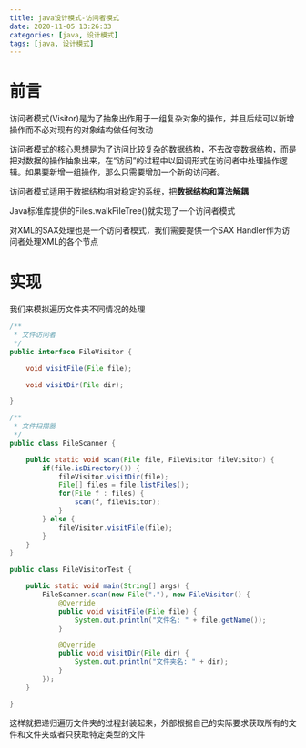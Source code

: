 ```yaml
---
title: java设计模式-访问者模式
date: 2020-11-05 13:26:33
categories: [java, 设计模式] 
tags: [java, 设计模式]
---
```


# 前言

访问者模式(Visitor)是为了抽象出作用于一组复杂对象的操作，并且后续可以新增操作而不必对现有的对象结构做任何改动

访问者模式的核心思想是为了访问比较复杂的数据结构，不去改变数据结构，而是把对数据的操作抽象出来，在“访问”的过程中以回调形式在访问者中处理操作逻辑。如果要新增一组操作，那么只需要增加一个新的访问者。

访问者模式适用于数据结构相对稳定的系统，把**数据结构和算法解耦**

Java标准库提供的Files.walkFileTree()就实现了一个访问者模式

对XML的SAX处理也是一个访问者模式，我们需要提供一个SAX Handler作为访问者处理XML的各个节点

 <!-- more -->

# 实现

我们来模拟遍历文件夹不同情况的处理

```java
/**
 * 文件访问者
 */
public interface FileVisitor {

    void visitFile(File file);

    void visitDir(File dir);

}

/**
 * 文件扫描器
 */
public class FileScanner {

    public static void scan(File file, FileVisitor fileVisitor) {
        if(file.isDirectory()) {
            fileVisitor.visitDir(file);
            File[] files = file.listFiles();
            for(File f : files) {
                scan(f, fileVisitor);
            }
        } else {
            fileVisitor.visitFile(file);
        }
    }
}

public class FileVisitorTest {

    public static void main(String[] args) {
        FileScanner.scan(new File("."), new FileVisitor() {
            @Override
            public void visitFile(File file) {
                System.out.println("文件名: " + file.getName());
            }

            @Override
            public void visitDir(File dir) {
                System.out.println("文件夹名: " + dir);
            }
        });
    }

}
```

这样就把递归遍历文件夹的过程封装起来，外部根据自己的实际要求获取所有的文件和文件夹或者只获取特定类型的文件